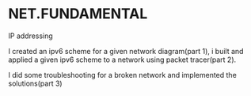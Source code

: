 # NET.FUNDAMENTAL
IP addressing 

I created an ipv6 scheme for a given network diagram(part 1), i built  and applied a given  ipv6 scheme to a network using packet tracer(part 2).

I did some troubleshooting for a broken network and implemented the solutions(part 3)

